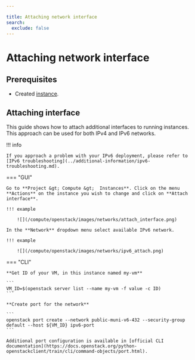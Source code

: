```yaml
---

title: Attaching network interface
search:
  exclude: false
---
```


# Attaching network interface

## Prerequisites

- Created [instance](../getting-started/creating-first-infrastructure.md).

## Attaching interface

This guide shows how to attach additional interfaces to running instances. This approach can be used for both IPv4 and IPv6 networks.

!!! info

    If you approach a problem with your IPv6 deployment, please refer to [IPv6 troubleshooting](../additional-information/ipv6-troubleshooting.md).

=== "GUI"

    Go to **Project &gt; Compute &gt;  Instances**. Click on the menu **Actions** on the instance you wish to change and click on **Attach interface**.

    !!! example

        ![](/compute/openstack/images/networks/attach_interface.png)

    In the **Network** dropdown menu select available IPv6 network.

    !!! example

        ![](/compute/openstack/images/networks/ipv6_attach.png)

=== "CLI"

    **Get ID of your VM, in this instance named my-vm**

    ```
    VM_ID=$(openstack server list --name my-vm -f value -c ID)
    ```

    **Create port for the network**

    ```
    openstack port create --network public-muni-v6-432 --security-group default --host ${VM_ID} ipv6-port
    ```

    Additional port configuration is available in [official CLI documentation](https://docs.openstack.org/python-openstackclient/train/cli/command-objects/port.html).
